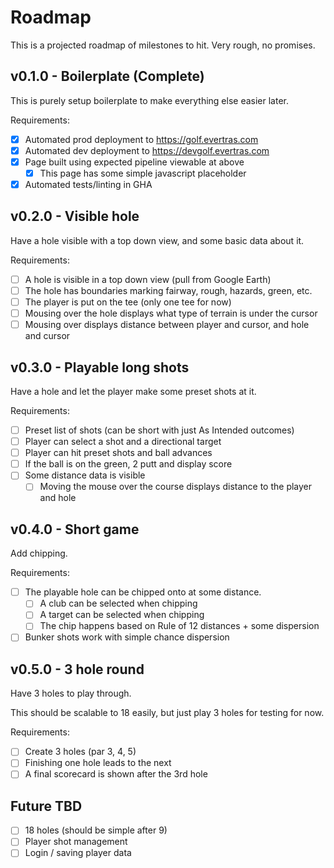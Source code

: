 # Roadmap

This is a projected roadmap of milestones to hit. Very rough, no promises.

## v0.1.0 - Boilerplate (Complete)

This is purely setup boilerplate to make everything else easier later.

Requirements:

- [x] Automated prod deployment to https://golf.evertras.com
- [x] Automated dev deployment to https://devgolf.evertras.com
- [x] Page built using expected pipeline viewable at above
  - [x] This page has some simple javascript placeholder
- [x] Automated tests/linting in GHA

## v0.2.0 - Visible hole

Have a hole visible with a top down view, and some basic data about it.

Requirements:

- [ ] A hole is visible in a top down view (pull from Google Earth)
- [ ] The hole has boundaries marking fairway, rough, hazards, green, etc.
- [ ] The player is put on the tee (only one tee for now)
- [ ] Mousing over the hole displays what type of terrain is under the cursor
- [ ] Mousing over displays distance between player and cursor, and hole and cursor

## v0.3.0 - Playable long shots

Have a hole and let the player make some preset shots at it.

Requirements:

- [ ] Preset list of shots (can be short with just As Intended outcomes)
- [ ] Player can select a shot and a directional target
- [ ] Player can hit preset shots and ball advances
- [ ] If the ball is on the green, 2 putt and display score
- [ ] Some distance data is visible
  - [ ] Moving the mouse over the course displays distance to the player and hole

## v0.4.0 - Short game

Add chipping.

Requirements:

- [ ] The playable hole can be chipped onto at some distance.
  - [ ] A club can be selected when chipping
  - [ ] A target can be selected when chipping
  - [ ] The chip happens based on Rule of 12 distances + some dispersion
- [ ] Bunker shots work with simple chance dispersion

## v0.5.0 - 3 hole round

Have 3 holes to play through.

This should be scalable to 18 easily, but just play 3 holes for testing for now.

Requirements:

- [ ] Create 3 holes (par 3, 4, 5)
- [ ] Finishing one hole leads to the next
- [ ] A final scorecard is shown after the 3rd hole

## Future TBD

- [ ] 18 holes (should be simple after 9)
- [ ] Player shot management
- [ ] Login / saving player data
